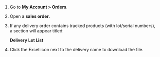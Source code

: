 1. Go to **My Account > Orders**.
2. Open a **sales order**.
3. If any delivery order contains tracked products (with lot/serial numbers), a section will appear titled:

   **Delivery Lot List**

4. Click the Excel icon next to the delivery name to download the file.
